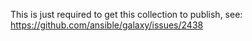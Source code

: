 This is just required to get this collection to publish, see: https://github.com/ansible/galaxy/issues/2438
